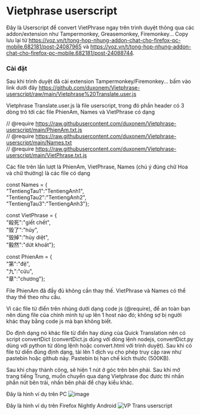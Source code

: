 # Vietphrase userscript
Đây là Userscript để convert VietPhrase ngay trên trình duyệt thông qua các addon/extension như Tampermonkey, Greasemonkey, Firemonkey... Copy lưu lại từ 
https://voz.vn/t/tong-hop-nhung-addon-chat-cho-firefox-pc-mobile.682181/post-24087965 và 
https://voz.vn/t/tong-hop-nhung-addon-chat-cho-firefox-pc-mobile.682181/post-24088744.


### Cài đặt
Sau khi trình duyệt đã cài extension Tampermonkey/Firemonkey... bấm vào link dưới đây
https://github.com/duxonem/Vietphrase-userscript/raw/main/Vietphrase%20Translate.user.js


Vietphrase Translate.user.js là file userscript, trong đó phần header có 3 dòng trỏ tới các file PhienAm, Names và VietPhrase có dạng

// @require      https://raw.githubusercontent.com/duxonem/Vietphrase-userscript/main/PhienAm.txt.js   
// @require      https://raw.githubusercontent.com/duxonem/Vietphrase-userscript/main/Names.txt   
// @require      https://raw.githubusercontent.com/duxonem/Vietphrase-userscript/main/VietPhrase.txt.js  

Các file trên lần lượt là PhienAm, VietPhrase, Names (chú ý đúng chữ Hoa và chữ thường) là các file có dạng

const Names = {  
"TentiengTau1":"TentiengAnh1",  
"TentiengTau2":"TentiengAnh2",  
"TentiengTau3":"TentiengAnh3"};  

const VietPhrase = {  
"殺死":"giết chết",  
"毁了":"hủy",  
"毁掉":"hủy diệt",  
"毅然":"dứt khoát"};   

const PhienAm = {  
"第":"đệ",  
"九":"cửu",  
"章":"chương"};   

File PhienAm đã đầy đủ không cần thay thế. VietPhrase và Names có thể thay thế theo nhu cầu.  

Vì các file từ điển trên nhúng dưới dạng code js (@require), để an toàn bạn nên dùng file của chính mình tự up lên 1 host nào đó; không sợ bị người khác thay bằng code js mà bạn không biết.

Do định dạng nó khác file từ điển hay dùng của Quick Translation nên có script convertDict (convertDict.js dùng với dòng lệnh nodejs, convertDict.py dùng với python từ dòng lệnh hoặc convert.html với trình duyệt). Sau khi có file từ diển đúng định dạng, tải lên 1 dịch vụ cho phép truy cập raw như pastebin hoặc github này. Pastebin bị hạn chế kích thước (500KB). 

Sau khi chạy thành công, sẽ hiện 1 nút ở góc trên bên phải. Sau khi mở trang tiếng Trung, muốn chuyển qua dạng Vietphrase đọc đươc thì nhấn phần nút bên trái, nhấn bên phải để chạy kiểu khác.  

Đây là hình ví dụ trên PC
![image](https://user-images.githubusercontent.com/128269506/226879528-99b43031-a266-4e19-b2cf-c437e5c25d57.png)

Đây là hình ví dụ trên Firefox Nightly Android
![VP Trans userscript](https://user-images.githubusercontent.com/128269506/227080869-048d5a9a-b2d2-4e79-8ea5-a200db91a32c.jpg)
